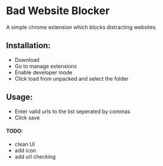 # Bad Website Blocker
A simple chrome extension which blocks distracting websites.

## Installation:
- Download
- Go to manage extensions
- Enable developer mode
- Click load from unpacked and select the folder

## Usage:
- Enter valid urls to the list seperated by commas
- Click save

#### TODO:
- clean UI
- add icon
- add url checking
